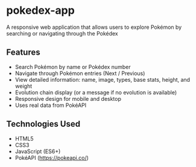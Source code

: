 # pokedex-app
A responsive web application that allows users to explore Pokémon by searching or navigating through the Pokédex

## Features

- Search Pokémon by name or Pokédex number
- Navigate through Pokémon entries (Next / Previous)
- View detailed information: name, image, types, base stats, height, and weight
- Evolution chain display (or a message if no evolution is available)
- Responsive design for mobile and desktop
- Uses real data from PokéAPI

## Technologies Used

- HTML5
- CSS3
- JavaScript (ES6+)
- PokéAPI (https://pokeapi.co/)
